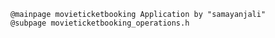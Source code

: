 	@mainpage movieticketbooking Application by "samayanjali"
	@subpage movieticketbooking_operations.h